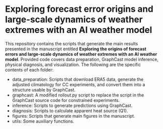 # Exploring forecast error origins and large-scale dynamics of weather extremes with an AI weather model
This repository contains the scripts that generate the main results presented in the manuscript entitled **Exploring the origins of forecast errors and large-scale dynamics of weather extremes with an AI weather model**. Provided code covers data preparation, GraphCast model inference, physical diagnosis, and visualization. The following are the specific contents of each folder:

* data_preparation: Scripts that download ERA5 data, generate the adjusted climatology for CC experiments, and convert them into a structure usable by GraphCast.
* graphcast: A modified rollout.py script to replace the script in the GraphCast source code for constrained experiments.
* inference: Scripts to generate predictions using GraphCast.
* diagnosis: Scripts to calculate apparent heat source (Q1).
* figures: Scripts that generate main figures in the manuscript.
* utils: Some auxiliary functions.
